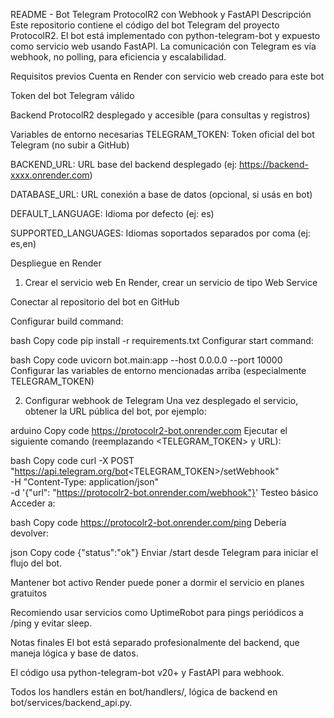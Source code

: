 README - Bot Telegram ProtocolR2 con Webhook y FastAPI
Descripción
Este repositorio contiene el código del bot Telegram del proyecto ProtocolR2.
El bot está implementado con python-telegram-bot y expuesto como servicio web usando FastAPI.
La comunicación con Telegram es vía webhook, no polling, para eficiencia y escalabilidad.

Requisitos previos
Cuenta en Render con servicio web creado para este bot

Token del bot Telegram válido

Backend ProtocolR2 desplegado y accesible (para consultas y registros)

Variables de entorno necesarias
TELEGRAM_TOKEN: Token oficial del bot Telegram (no subir a GitHub)

BACKEND_URL: URL base del backend desplegado (ej: https://backend-xxxx.onrender.com)

DATABASE_URL: URL conexión a base de datos (opcional, si usás en bot)

DEFAULT_LANGUAGE: Idioma por defecto (ej: es)

SUPPORTED_LANGUAGES: Idiomas soportados separados por coma (ej: es,en)

Despliegue en Render
1. Crear el servicio web
En Render, crear un servicio de tipo Web Service

Conectar al repositorio del bot en GitHub

Configurar build command:

bash
Copy code
pip install -r requirements.txt
Configurar start command:

bash
Copy code
uvicorn bot.main:app --host 0.0.0.0 --port 10000
Configurar las variables de entorno mencionadas arriba (especialmente TELEGRAM_TOKEN)

2. Configurar webhook de Telegram
Una vez desplegado el servicio, obtener la URL pública del bot, por ejemplo:

arduino
Copy code
https://protocolr2-bot.onrender.com
Ejecutar el siguiente comando (reemplazando <TELEGRAM_TOKEN> y URL):

bash
Copy code
curl -X POST "https://api.telegram.org/bot<TELEGRAM_TOKEN>/setWebhook" \
     -H "Content-Type: application/json" \
     -d '{"url": "https://protocolr2-bot.onrender.com/webhook"}'
Testeo básico
Acceder a:

bash
Copy code
https://protocolr2-bot.onrender.com/ping
Debería devolver:

json
Copy code
{"status":"ok"}
Enviar /start desde Telegram para iniciar el flujo del bot.

Mantener bot activo
Render puede poner a dormir el servicio en planes gratuitos

Recomiendo usar servicios como UptimeRobot para pings periódicos a /ping y evitar sleep.

Notas finales
El bot está separado profesionalmente del backend, que maneja lógica y base de datos.

El código usa python-telegram-bot v20+ y FastAPI para webhook.

Todos los handlers están en bot/handlers/, lógica de backend en bot/services/backend_api.py.
